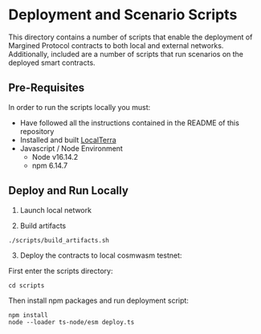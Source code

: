 # Deployment and Scenario Scripts

This directory contains a number of scripts that enable the deployment of Margined Protocol contracts to both local and external networks. Additionally, included are a number of scripts that run scenarios on the deployed smart contracts.

## Pre-Requisites

In order to run the scripts locally you must:

* Have followed all the instructions contained in the README of this repository
* Installed and built [LocalTerra](https://github.com/terra-money/LocalTerra)
* Javascript / Node Environment
  * Node v16.14.2
  * npm 6.14.7

## Deploy and Run Locally

1. Launch local network

2. Build artifacts

```
./scripts/build_artifacts.sh
```

3. Deploy the contracts to local cosmwasm testnet:

First enter the scripts directory:
```
cd scripts
```

Then install npm packages and run deployment script:

```
npm install
node --loader ts-node/esm deploy.ts
```
